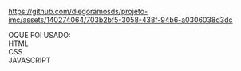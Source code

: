 https://github.com/diegoramosds/projeto-imc/assets/140274064/703b2bf5-3058-438f-94b6-a0306038d3dc



OQUE FOI USADO: <br>
HTML<br>
CSS<br>
JAVASCRIPT

